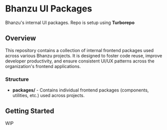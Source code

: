 # Bhanzu UI Packages

Bhanzu's internal UI packages. Repo is setup using **Turborepo**

## Overview

This repository contains a collection of internal frontend packages used across various Bhanzu projects. It is designed to foster code reuse, improve developer productivity, and ensure consistent UI/UX patterns across the organization's frontend applications.

### Structure

- **packages/** - Contains individual frontend packages (components, utilities, etc.) used across projects.

## Getting Started

WIP
